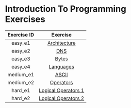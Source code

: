 # Introduction To Programming Exercises


| Exercise ID | Exercise |
|:-----------:|:--------:|
| easy_e1 | [Architecture](https://github.com/ByteAcademyCo/Introduction-And-Environment/tree/master/exercises/introduction_to_programming/1_architecture) |
| easy_e2 | [DNS](https://github.com/ByteAcademyCo/Introduction-And-Environment/tree/master/exercises/introduction_to_programming/1_DNS) |
| easy_e3 | [Bytes](https://github.com/ByteAcademyCo/Introduction-And-Environment/tree/master/exercises/introduction_to_programming/1_bytes) |
| easy_e4 | [Languages](https://github.com/ByteAcademyCo/Introduction-And-Environment/tree/master/exercises/introduction_to_programming/1_languages) |
| medium_e1 | [ASCII](https://github.com/ByteAcademyCo/Introduction-And-Environment/tree/master/exercises/introduction_to_programming/2_ASCII) |
| medium_e2 | [Operators](https://github.com/ByteAcademyCo/Introduction-And-Environment/tree/master/exercises/introduction_to_programming/2_operators) |
| hard_e1 | [Logical Operators 1](https://github.com/ByteAcademyCo/Introduction-And-Environment/tree/master/exercises/introduction_to_programming/3_logical_operators_1) |
| hard_e2 | [Logical Operators 2](https://github.com/ByteAcademyCo/Introduction-And-Environment/tree/master/exercises/introduction_to_programming/3_logical_operators_2) |

